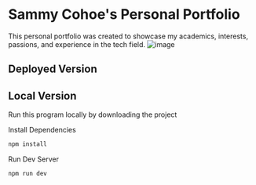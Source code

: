 # Sammy Cohoe's Personal Portfolio
This personal portfolio was created to showcase my academics, interests, passions, and experience in the tech field.
![image](https://github.com/SammyCohoe/portfolio/assets/56962638/a0239f84-b67c-4707-b497-42d5731ca517)

## Deployed Version 

## Local Version 
Run this program locally by downloading the project 

Install Dependencies
```bash
npm install
```

Run Dev Server 
```bash
npm run dev
```



